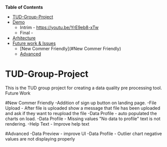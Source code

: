 <!-- START doctoc generated TOC please keep comment here to allow auto update -->
<!-- DON'T EDIT THIS SECTION, INSTEAD RE-RUN doctoc TO UPDATE -->
**Table of Contents**  

- [TUD-Group-Project](#tud-group-project)
- [Demo](#tud-group-project)
    - Intrim - https://youtu.be/YrE9eb8-xTw
    - Final - 
- [Arhitecture](#tud-group-project)
- [Future work & Issues](#tud-group-project)
    - [New Commer Friendly](#New Commer Friendly)
    - [Advanced](#Advanced)

<!-- END doctoc generated TOC please keep comment here to allow auto update -->

# TUD-Group-Project

This is the TUD group project for creating a data quality pre processing tool.
Future Work

#New Commer Friendly
    -Addition of sign up button on landing page.
    -File Upload - After file is uploaded show a message that file has been uploaded and ask if they want 
        to reupload the file
    -Data Profile - auto populated the charts on load.
    -Data Profile - Missing values "No data to profile" text is not rendering.
    -Help Text - Improve help text

#Advanced
    -Data Preview - improve UI
    -Data Profile - Outlier chart negative values are not displaying properly
